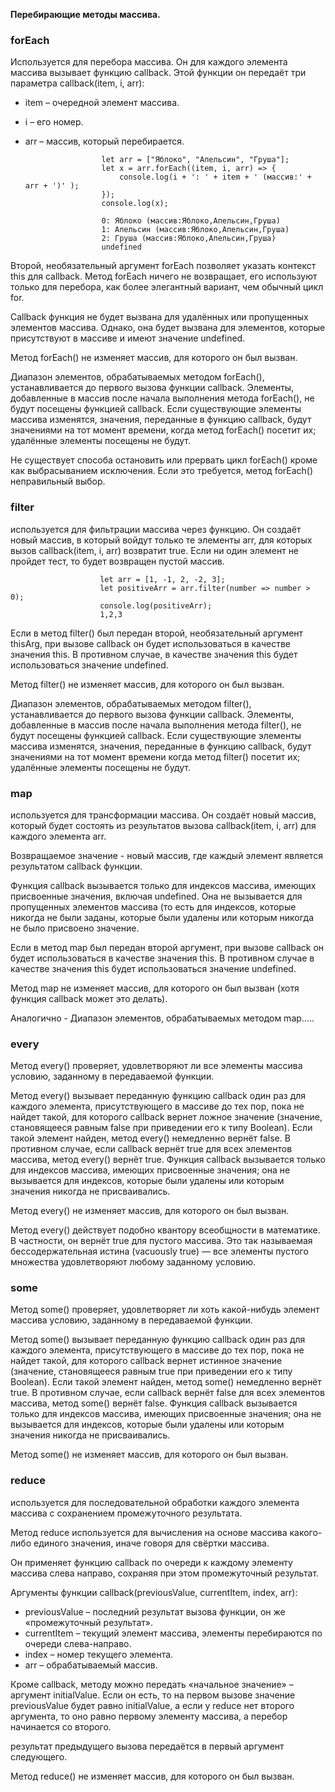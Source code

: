 **Перебирающие методы массива.**  

### forEach  
Используется для перебора массива. Он для каждого элемента массива вызывает функцию callback. Этой функции он передаёт три параметра callback(item, i, arr):  
 - item – очередной элемент массива.
 - i – его номер.
 - arr – массив, который перебирается.  

                        let arr = ["Яблоко", "Апельсин", "Груша"];
                        let x = arr.forEach((item, i, arr) => {
                            console.log(i + ': ' + item + ' (массив:' + arr + ')' );
                        });
                        console.log(x);

                        0: Яблоко (массив:Яблоко,Апельсин,Груша)
                        1: Апельсин (массив:Яблоко,Апельсин,Груша)
                        2: Груша (массив:Яблоко,Апельсин,Груша)
                        undefined  

Второй, необязательный аргумент forEach позволяет указать контекст this для callback. Метод forEach ничего не возвращает, его используют только для перебора, как более элегантный вариант, чем обычный цикл for.  

Callback функция не будет вызвана для удалённых или пропущенных элементов массива. Однако, она будет вызвана для элементов, которые присутствуют в массиве и имеют значение undefined.  

Метод forEach() не изменяет массив, для которого он был вызван.  

Диапазон элементов, обрабатываемых методом forEach(), устанавливается до первого вызова функции callback. Элементы, добавленные в массив после начала выполнения метода forEach(), не будут посещены функцией callback. Если существующие элементы массива изменятся, значения, переданные в функцию callback, будут значениями на тот момент времени, когда метод forEach() посетит их; удалённые элементы посещены не будут.  

Не существует способа остановить или прервать цикл forEach() кроме как выбрасыванием исключения. Если это требуется, метод forEach() неправильный выбор.  

### filter    
используется для фильтрации массива через функцию. Он создаёт новый массив, в который войдут только те элементы arr, для которых вызов callback(item, i, arr) возвратит true. Если ни один элемент не пройдет тест, то будет возвращен пустой массив.

                        let arr = [1, -1, 2, -2, 3];
                        let positiveArr = arr.filter(number => number > 0);
                        console.log(positiveArr);
                        1,2,3

Если в метод filter() был передан второй, необязательный аргумент thisArg, при вызове callback он будет использоваться в качестве значения this. В противном случае, в качестве значения this будет использоваться значение undefined.  

Метод filter() не изменяет массив, для которого он был вызван.

Диапазон элементов, обрабатываемых методом filter(), устанавливается до первого вызова функции callback. Элементы, добавленные в массив после начала выполнения метода filter(), не будут посещены функцией callback. Если существующие элементы массива изменятся, значения, переданные в функцию callback, будут значениями на тот момент времени когда метод filter() посетит их; удалённые элементы посещены не будут.

### map  
используется для трансформации массива. Он создаёт новый массив, который будет состоять из результатов вызова callback(item, i, arr) для каждого элемента arr.

Возвращаемое значение - новый массив, где каждый элемент является результатом callback функции.

Функция callback вызывается только для индексов массива, имеющих присвоенные значения, включая undefined. Она не вызывается для пропущенных элементов массива (то есть для индексов, которые никогда не были заданы, которые были удалены или которым никогда не было присвоено значение.

Если в метод map был передан второй аргумент, при вызове callback он будет использоваться в качестве значения this. В противном случае в качестве значения this будет использоваться значение undefined.

Метод map не изменяет массив, для которого он был вызван (хотя функция callback может это делать).

Аналогично - Диапазон элементов, обрабатываемых методом map.....

### every  
Метод every() проверяет, удовлетворяют ли все элементы массива условию, заданному в передаваемой функции.

Метод every() вызывает переданную функцию callback один раз для каждого элемента, присутствующего в массиве до тех пор, пока не найдет такой, для которого callback вернет ложное значение (значение, становящееся равным false при приведении его к типу Boolean). Если такой элемент найден, метод every() немедленно вернёт false. В противном случае, если callback вернёт true для всех элементов массива, метод every() вернёт true. Функция callback вызывается только для индексов массива, имеющих присвоенные значения; она не вызывается для индексов, которые были удалены или которым значения никогда не присваивались.

Метод every() не изменяет массив, для которого он был вызван.

Метод every() действует подобно квантору всеобщности в математике. В частности, он вернёт true для пустого массива. Это так называемая бессодержательная истина (vacuously true) — все элементы пустого множества удовлетворяют любому заданному условию.  

### some  
Метод some() проверяет, удовлетворяет ли хоть какой-нибудь элемент массива условию, заданному в передаваемой функции.

Метод some() вызывает переданную функцию callback один раз для каждого элемента, присутствующего в массиве до тех пор, пока не найдет такой, для которого callback вернет истинное значение (значение, становящееся равным true при приведении его к типу Boolean). Если такой элемент найден, метод some() немедленно вернёт true. В противном случае, если callback вернёт false для всех элементов массива, метод some() вернёт false. Функция callback вызывается только для индексов массива, имеющих присвоенные значения; она не вызывается для индексов, которые были удалены или которым значения никогда не присваивались.

Метод some() не изменяет массив, для которого он был вызван.  

### reduce  
используется для последовательной обработки каждого элемента массива с сохранением промежуточного результата.

Метод reduce используется для вычисления на основе массива какого-либо единого значения, иначе говоря для свёртки массива.

Он применяет функцию callback по очереди к каждому элементу массива слева направо, сохраняя при этом промежуточный результат.

Аргументы функции callback(previousValue, currentItem, index, arr):  
 - previousValue – последний результат вызова функции, он же «промежуточный результат».
 - currentItem – текущий элемент массива, элементы перебираются по очереди слева-направо.
 - index – номер текущего элемента.
 - arr – обрабатываемый массив.  
 
Кроме callback, методу можно передать «начальное значение» – аргумент initialValue. Если он есть, то на первом вызове значение previousValue будет равно initialValue, а если у reduce нет второго аргумента, то оно равно первому элементу массива, а перебор начинается со второго.

результат предыдущего вызова передаётся в первый аргумент следующего.

Метод reduce() не изменяет массив, для которого он был вызван.